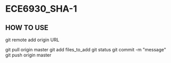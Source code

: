 # ECE6930_SHA-1

## HOW TO USE
git remote add origin URL

git pull origin master
git add files_to_add
git status
git commit -m "message"
git push origin master

